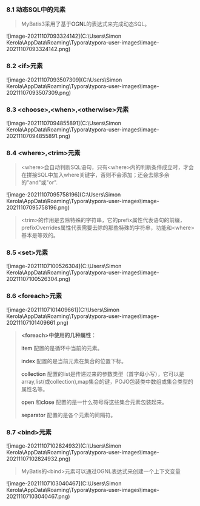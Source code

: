 ### 8.1 动态SQL中的元素

> MyBatis3采用了基于<a>OGNL</a>的表达式来完成动态SQL。

![image-20211107093324142](C:\Users\Simon Kerola\AppData\Roaming\Typora\typora-user-images\image-20211107093324142.png)

### 8.2 \<if>元素

![image-20211107093507309](C:\Users\Simon Kerola\AppData\Roaming\Typora\typora-user-images\image-20211107093507309.png)

### 8.3 \<choose>,\<when>,\<otherwise>元素

![image-20211107094855891](C:\Users\Simon Kerola\AppData\Roaming\Typora\typora-user-images\image-20211107094855891.png)

### 8.4 \<where>,\<trim>元素

> \<where>会自动判断SQL语句，只有\<where>内的判断条件成立时，才会在拼接SQL中加入where关键字，否则不会添加；还会去除多余的"and"或"or".

![image-20211107095758196](C:\Users\Simon Kerola\AppData\Roaming\Typora\typora-user-images\image-20211107095758196.png)

> \<trim>的作用是去除特殊的字符串，它的prefix属性代表语句的前缀，prefixOverrides属性代表需要去除的那些特殊的字符串，功能和\<where>基本是等效的。



### 8.5 \<set>元素

![image-20211107100526304](C:\Users\Simon Kerola\AppData\Roaming\Typora\typora-user-images\image-20211107100526304.png)



### 8.6 \<foreach>元素

![image-20211107101409661](C:\Users\Simon Kerola\AppData\Roaming\Typora\typora-user-images\image-20211107101409661.png)

> **\<foreach>中使用的几种属性**：
>
> <a>item</a> 配置的是循环中当前的元素。
>
> <a>index</a> 配置的是当前元素在集合的位置下标。
>
> <a>collection</a> 配置的list是传递过来的参数类型（首字母小写），它可以是array,list(或collection),map集合的键，POJO包装类中数组或集合类型的属性名等。
>
> <a>open</a> 和<a>close</a> 配置的是一什么符号将这些集合元素包装起来。
>
> <a>separator</a> 配置的是各个元素的间隔符。



### 8.7 \<bind>元素

![image-20211107102824932](C:\Users\Simon Kerola\AppData\Roaming\Typora\typora-user-images\image-20211107102824932.png)

> MyBatis的\<bind>元素可以通过OGNL表达式来创建一个上下文变量

![image-20211107103040467](C:\Users\Simon Kerola\AppData\Roaming\Typora\typora-user-images\image-20211107103040467.png)

